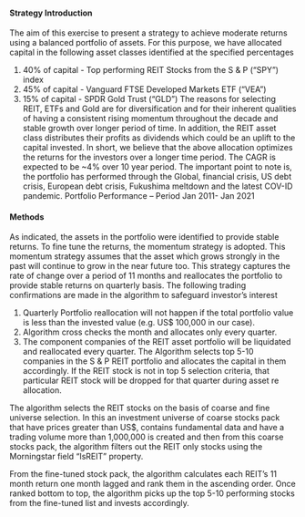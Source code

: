 #### Strategy Introduction

The aim of this exercise to present a strategy to achieve moderate returns using a balanced portfolio of assets. For this purpose, we have allocated capital in the following asset classes identified at the specified percentages 
1.	40% of capital - Top performing REIT Stocks from the S & P (“SPY”) index
2.	45% of capital - Vanguard FTSE Developed Markets ETF (“VEA”)
3.	15% of capital - SPDR Gold Trust (“GLD”)
The reasons for selecting REIT, ETFs and Gold are for diversification and for their inherent qualities of having a consistent rising momentum throughout the decade and stable growth over longer period of time.  In addition, the REIT asset class distributes their profits as dividends which could be an uplift to the capital invested.  In short, we believe that the above allocation optimizes the returns for the investors over a longer time period.  The CAGR is expected to be ~4% over 10 year period.  The important point to note is, the portfolio has performed through the Global, financial crisis, US debt crisis, European debt crisis, Fukushima meltdown and the latest COV-ID pandemic. 
Portfolio Performance – Period Jan 2011- Jan 2021

#### Methods

As indicated, the assets in the portfolio were identified to provide stable returns.  To fine tune the returns, the momentum strategy is adopted.  This momentum strategy assumes that the asset which grows strongly in the past will continue to grow in the near future too.  This strategy captures the rate of change over a period of 11 months and reallocates the portfolio to provide stable returns on quarterly basis.  The following trading confirmations are made in the algorithm to safeguard investor’s interest

1.	Quarterly Portfolio reallocation will not happen if the total portfolio value is less than the invested value (e.g. US$ 100,000 in our case). 
2.	Algorithm cross checks the month and allocates only every quarter.
3.	The component companies of the REIT asset portfolio will be liquidated and reallocated every quarter.  The Algorithm selects top 5-10 companies in the S & P REIT portfolio and allocates the capital in them accordingly.  If the REIT stock is not in top 5 selection criteria, that particular REIT stock will be dropped for that quarter during asset re allocation.

The algorithm selects the REIT stocks on the basis of coarse and fine universe selection. In this an investment universe of coarse stocks pack that have prices greater than US$, contains fundamental data and have a trading volume more than 1,000,000 is created and then from this coarse stocks pack, the algorithm filters out the REIT only stocks using the Morningstar field “IsREIT” property.

From the fine-tuned stock pack, the algorithm calculates each REIT’s 11 month return one month lagged and rank them in the ascending order.  Once ranked bottom to top, the algorithm picks up the top 5-10 performing stocks from the fine-tuned list and invests accordingly.
